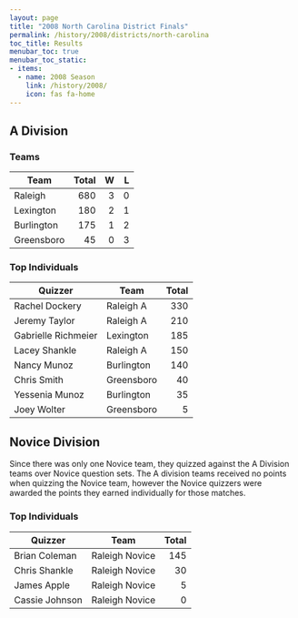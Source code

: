 ```yaml
---
layout: page
title: "2008 North Carolina District Finals"
permalink: /history/2008/districts/north-carolina
toc_title: Results
menubar_toc: true
menubar_toc_static:
- items:
  - name: 2008 Season
    link: /history/2008/
    icon: fas fa-home
---
```


## A Division

### Teams

| Team       | Total |    W |    L |
| ---------- | ----: | ---: | ---: |
| Raleigh    |   680 |    3 |    0 |
| Lexington  |   180 |    2 |    1 |
| Burlington |   175 |    1 |    2 |
| Greensboro |    45 |    0 |    3 |

### Top Individuals

| Quizzer             | Team       | Total |
| ------------------- | ---------- | ----: |
| Rachel Dockery      | Raleigh A  |   330 |
| Jeremy Taylor       | Raleigh A  |   210 |
| Gabrielle Richmeier | Lexington  |   185 |
| Lacey Shankle       | Raleigh A  |   150 |
| Nancy Munoz         | Burlington |   140 |
| Chris Smith         | Greensboro |    40 |
| Yessenia Munoz      | Burlington |    35 |
| Joey Wolter         | Greensboro |     5 |

## Novice Division

Since there was only one Novice team, they quizzed against the A Division teams over Novice question sets. The A division teams received no points when quizzing the
Novice team, however the Novice quizzers were awarded the points they earned individually for those matches.

### Top Individuals

| Quizzer        | Team           | Total |
| -------------- | -------------- | ----: |
| Brian Coleman  | Raleigh Novice |   145 |
| Chris Shankle  | Raleigh Novice |    30 |
| James Apple    | Raleigh Novice |     5 |
| Cassie Johnson | Raleigh Novice |     0 |

